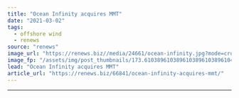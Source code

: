 ```yaml
---
title: "Ocean Infinity acquires MMT"
date: "2021-03-02"
tags: 
  - offshore wind
  - renews
source: "renews"
image_url: "https://renews.biz//media/24661/ocean-infinity.jpg?mode=crop&width=770&heightratio=0.6103896103896103896103896104&slimmage=true"
image_fp: "/assets/img/post_thumbnails/173.6103896103896103896103896104&slimmage=true"
lead: "Ocean Infinity acquires MMT"
article_url: "https://renews.biz/66841/ocean-infinity-acquires-mmt/"
---
```


---
